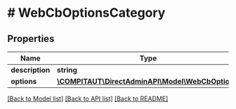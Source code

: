 # # WebCbOptionsCategory

## Properties

Name | Type | Description | Notes
------------ | ------------- | ------------- | -------------
**description** | **string** |  |
**options** | [**\COMPITAUT\DirectAdminAPI\Model\WebCbOption[]**](WebCbOption.md) |  |

[[Back to Model list]](../../README.md#models) [[Back to API list]](../../README.md#endpoints) [[Back to README]](../../README.md)
